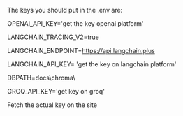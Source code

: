 The keys you should put in the .env are:

OPENAI_API_KEY='get the key openai platform'

LANGCHAIN_TRACING_V2=true

LANGCHAIN_ENDPOINT=https://api.langchain.plus

LANGCHAIN_API_KEY= 'get the key on langchain platform'

DBPATH=docs\chroma\

GROQ_API_KEY='get key on groq'

Fetch the actual key on the site